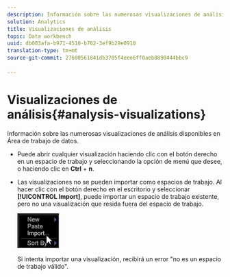 ```yaml
---
description: Información sobre las numerosas visualizaciones de análisis disponibles en Área de trabajo de datos.
solution: Analytics
title: Visualizaciones de análisis
topic: Data workbench
uuid: db003afa-b971-4510-b762-3ef9b29e0910
translation-type: tm+mt
source-git-commit: 27600561841db3705f4eee6ff0aeb8890444bbc9

---
```



# Visualizaciones de análisis{#analysis-visualizations}

Información sobre las numerosas visualizaciones de análisis disponibles en Área de trabajo de datos.

* Puede abrir cualquier visualización haciendo clic con el botón derecho en un espacio de trabajo y seleccionando la opción de menú que desee, o haciendo clic en **Ctrl** + **n**.

* Las visualizaciones no se pueden importar como espacios de trabajo. Al hacer clic con el botón derecho en el escritorio y seleccionar **[!UICONTROL Import]**, puede importar un espacio de trabajo existente, pero no una visualización que resida fuera del espacio de trabajo.

   ![](assets/import_workspace.png)

   Si intenta importar una visualización, recibirá un error &quot;no es un espacio de trabajo válido&quot;.
